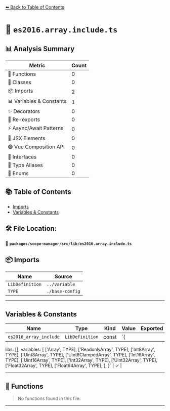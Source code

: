 [⬅️ Back to Table of Contents](../../../../index.md)

# 📄 `es2016.array.include.ts`

## 📊 Analysis Summary

| Metric | Count |
|--------|-------|
| 🔧 Functions | 0 |
| 🧱 Classes | 0 |
| 📦 Imports | 2 |
| 📊 Variables & Constants | 1 |
| ✨ Decorators | 0 |
| 🔄 Re-exports | 0 |
| ⚡ Async/Await Patterns | 0 |
| 💠 JSX Elements | 0 |
| 🟢 Vue Composition API | 0 |
| 📐 Interfaces | 0 |
| 📑 Type Aliases | 0 |
| 🎯 Enums | 0 |

## 📚 Table of Contents

- [Imports](#imports)
- [Variables & Constants](#variables-constants)

## 🛠️ File Location:
📂 **`packages/scope-manager/src/lib/es2016.array.include.ts`**

## 📦 Imports

| Name | Source |
|------|--------|
| `LibDefinition` | `../variable` |
| `TYPE` | `./base-config` |


---

## Variables & Constants

| Name | Type | Kind | Value | Exported |
|------|------|------|-------|----------|
| `es2016_array_include` | `LibDefinition` | const | `{
  libs: [],
  variables: [
    ['Array', TYPE],
    ['ReadonlyArray', TYPE],
    ['Int8Array', TYPE],
    ['Uint8Array', TYPE],
    ['Uint8ClampedArray', TYPE],
    ['Int16Array', TYPE],
    ['Uint16Array', TYPE],
    ['Int32Array', TYPE],
    ['Uint32Array', TYPE],
    ['Float32Array', TYPE],
    ['Float64Array', TYPE],
  ],
}` | ✓ |


---

## 🔧 Functions

> No functions found in this file.


---